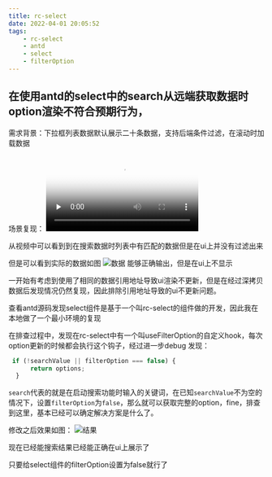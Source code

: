 ```yaml
---
title: rc-select
date: 2022-04-01 20:05:52
tags:
    - rc-select
    - antd
    - select
    - filterOption
---
```


## 在使用antd的select中的search从远端获取数据时option渲染不符合预期行为，
需求背景：下拉框列表数据默认展示二十条数据，支持后端条件过滤，在滚动时加载数据

场景复现：
<video id="video" src="/images/rc-select/demo.mov" controls="" preload="none" poster="封面">
     
</video>
从视频中可以看到到在搜索数据时列表中有匹配的数据但是在ui上并没有过滤出来

但是可以看到实际的数据如图
![数据](/images/rc-select/filter.png)
能够正确输出，但是在ui上不显示

一开始有考虑到使用了相同的数据引用地址导致ui渲染不更新，但是在经过深拷贝数据后发现情况仍然复现，因此排除引用地址导致的ui不更新问题。

查看antd源码发现select组件是基于一个叫rc-select的组件做的开发，因此我在本地做了一个最小环境的复现

在排查过程中，发现在rc-select中有一个叫useFilterOption的自定义hook，每次option更新的时候都会执行这个钩子，经过进一步debug 发现：
```js
 if (!searchValue || filterOption === false) {
      return options;
  }
```
`search`代表的就是在启动搜索功能时输入的关键词，在已知`searchValue`不为空的情况下，设置`filterOption`为`false`，那么就可以获取完整的option，fine，排查到这里，基本已经可以确定解决方案是什么了。

修改之后效果如图：
![结果](/images/rc-select/result.png)

现在已经能搜索结果已经能正确在ui上展示了

只要给select组件的filterOption设置为false就行了
